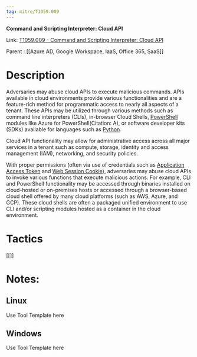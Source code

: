 ```yaml
---
tag: mitre/T1059.009
---
```


**Command and Scripting Interpreter: Cloud API**

Link: [T1059.009 - Command and Scripting Interpreter: Cloud API](https://attack.mitre.org/techniques/T1059/009)

Parent : [[Azure AD, Google Workspace, IaaS, Office 365, SaaS]]


# Description

Adversaries may abuse cloud APIs to execute malicious commands. APIs available in cloud environments provide various functionalities and are a feature-rich method for programmatic access to nearly all aspects of a tenant. These APIs may be utilized through various methods such as command line interpreters (CLIs), in-browser Cloud Shells, [PowerShell](https://attack.mitre.org/techniques/T1059/001) modules like Azure for PowerShell(Citation: A), or software developer kits (SDKs) available for languages such as [Python](https://attack.mitre.org/techniques/T1059/006).  

Cloud API functionality may allow for administrative access across all major services in a tenant such as compute, storage, identity and access management (IAM), networking, and security policies.

With proper permissions (often via use of credentials such as [Application Access Token](https://attack.mitre.org/techniques/T1550/001) and [Web Session Cookie](https://attack.mitre.org/techniques/T1550/004)), adversaries may abuse cloud APIs to invoke various functions that execute malicious actions. For example, CLI and PowerShell functionality may be accessed through binaries installed on cloud-hosted or on-premises hosts or accessed through a browser-based cloud shell offered by many cloud platforms (such as AWS, Azure, and GCP). These cloud shells are often a packaged unified environment to use CLI and/or scripting modules hosted as a container in the cloud environment.  

# Tactics


[[]]


# Notes:

## Linux

Use Tool Template here

## Windows

Use Tool Template here